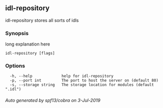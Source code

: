 ## idl-repository

idl-repository stores all sorts of idls

### Synopsis

long explanation here

```
idl-repository [flags]
```

### Options

```
  -h, --help             help for idl-repository
  -p, --port int         The port to host the server on (default 80)
  -s, --storage string   The storage location for modules (default ".idl")
```

###### Auto generated by spf13/cobra on 3-Jul-2019

